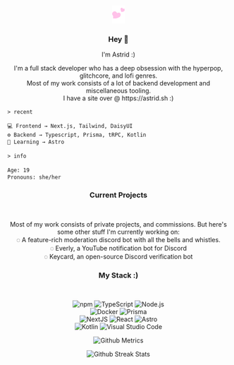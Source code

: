 <p align="center">
<img src="hearts.gif"/>
</p>

<h3 align="center"><b>Hey 👋</b></h3>
<p align="center">I'm Astrid :)</p>
<p align="center">
I'm a full stack developer who has a deep obsession with the hyperpop, glitchcore, and lofi genres.<br/>
Most of my work consists of a lot of backend development and miscellaneous tooling.<br/>
I have a site over @ https://astrid.sh :)<br/>
</p>

```
> recent

💻 Frontend → Next.js, Tailwind, DaisyUI
⚙️ Backend → Typescript, Prisma, tRPC, Kotlin
🌱 Learning → Astro

> info

Age: 19
Pronouns: she/her
```

<h3 align="center">Current Projects</h3><br/>
<p align="center">
Most of my work consists of private projects, and commissions. But here's some other stuff I'm currently working on:<br/>
◌ A feature-rich moderation discord bot with all the bells and whistles.<br/>
◌ Everly, a YouTube notification bot for Discord<br/>
◌ Keycard, an open-source Discord verification bot<br/>
</p>

<h3 align="center">My Stack :)</h3><br/>
<p align="center">
  
<img alt="npm" src="https://img.shields.io/badge/-NPM-CB3837?style=for-the-badge&logo=npm&logoColor=white" />
<img alt="TypeScript" src="https://img.shields.io/badge/-TypeScript-007ACC?style=for-the-badge&logo=typescript&logoColor=white" />
<img alt="Node.js" src="https://img.shields.io/badge/-Node.js-43853d?style=for-the-badge&logo=node.js&logoColor=white" />
<br/>
<img alt="Docker" src="https://img.shields.io/badge/-Docker-2496ed?style=for-the-badge&logo=docker&logoColor=black" />
<img alt="Prisma" src="https://img.shields.io/badge/-Prisma-fff?style=for-the-badge&logo=prisma&logoColor=black" />
<br/>
<img alt="NextJS" src="https://img.shields.io/badge/-Next.js-000000?style=for-the-badge&logo=next.js&logoColor=white" />
<img alt="React" src="https://img.shields.io/badge/-React-61DAFB?style=for-the-badge&logo=react&logoColor=black" />
<img alt="Astro" src="https://img.shields.io/badge/-Astro-000000?style=for-the-badge&logo=astro&logoColor=white" />
<br/>
<img alt="Kotlin" src="https://img.shields.io/badge/-Kotlin-7f52ff?style=for-the-badge&logo=kotlin&logoColor=white" />
<img alt="Visual Studio Code" src="https://img.shields.io/badge/-Visual Studio Code-007ACC?style=for-the-badge&logo=visual studio code&logoColor=white" />
</p>

<p align="center">
  <img alt="Github Metrics" src="https://metrics.lecoq.io/astridlol"/>
</p>
<p align="center">
  <img alt="Github Streak Stats" src="https://github-readme-streak-stats.herokuapp.com/?user=astridlol&theme=chalk"/>
</p>
<br/><br/>
